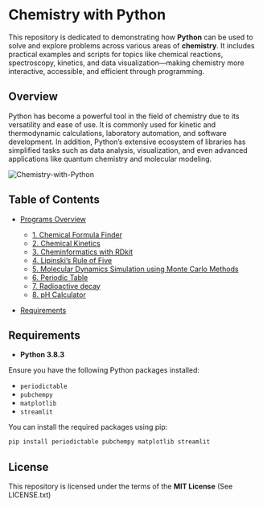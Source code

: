 # Chemistry with Python

This repository is dedicated to demonstrating how **Python** can be used to solve and explore problems across various areas of **chemistry**. It includes practical examples and scripts for topics like chemical reactions, spectroscopy, kinetics, and data visualization—making chemistry more interactive, accessible, and efficient through programming.

## Overview

Python has become a powerful tool in the field of chemistry due to its versatility and ease of use. It is commonly used for kinetic and thermodynamic calculations, laboratory automation, and software development. In addition, Python’s extensive ecosystem of libraries has simplified tasks such as data analysis, visualization, and even advanced applications like quantum chemistry and molecular modeling.


![Chemistry-with-Python](https://github.com/user-attachments/assets/0152c030-16cb-44b6-ad0d-55752c3c7407)



## Table of Contents

- [Programs Overview](#programs-overview)
  - [1. Chemical Formula Finder](#1-Chemical-Formula-Finder)
  - [2. Chemical Kinetics](#2-Chemical-Kinetics)
  - [3. Cheminformatics with RDkit](#2-Cheminformatics-with-RDkit)
  - [4. Lipinski’s Rule of Five](#3-Lipinski’s-Rule-of-Five)
  - [5. Molecular Dynamics Simulation using Monte Carlo Methods](#3-Molecular-Dynamics-Simulation-using-Monte-Carlo-Methods)
  - [6. Periodic Table](#4-Periodic-Table)
  - [7. Radioactive decay](#5-Radioactive-decay)
  - [8. pH Calculator](#6-pH-Calculator)
 
- [Requirements](#Requirements)  

 


## Requirements

* **Python 3.8.3**
  
Ensure you have the following Python packages installed:

- `periodictable` 
- `pubchempy`
- `matplotlib`
- `streamlit`

You can install the required packages using pip:

```bash
pip install periodictable pubchempy matplotlib streamlit
```



## License

This repository is licensed under the terms of the **MIT License** (See LICENSE.txt)


